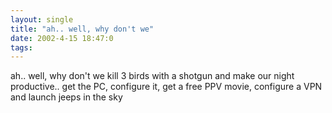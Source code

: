 ```yaml
---
layout: single
title: "ah.. well, why don't we"
date: 2002-4-15 18:47:0
tags: 
---
```


ah.. well, why don't we kill 3 birds with a shotgun and make our night productive.. get the PC, configure it, get a free PPV movie, configure a VPN and launch jeeps in the sky

